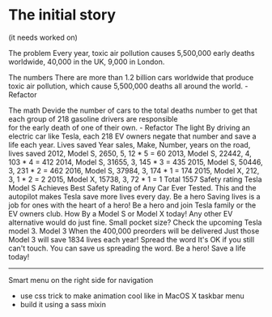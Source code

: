 # The initial story
(it needs worked on)

The problem
	Every year, toxic air pollution	causes 
	5,500,000 early deaths worldwide,
	40,000 in the UK, 9,000 in London.

The numbers
	There are more than 1.2 billion cars worldwide
	that produce toxic air pollution, which cause
	5,500,000 deaths all around the world.
	- Refactor

The math
	Devide the number of cars to the total deaths number
	to get that each group of 218 gasoline drivers are responsible	
	for the early death of one of their own.
	- Refactor
The light
	By driving an electric car like Tesla, 
	each 218 EV owners negate that number and 
	save a life each year.
Lives saved
	Year sales, Make, Number, years on the road, lives saved
	2012, Model S, 2650, 5, 12 * 5 = 60
	2013, Model S, 22442, 4, 103 * 4 = 412
	2014, Model S, 31655, 3, 145 * 3 = 435
	2015, Model S, 50446, 3, 231 * 2 = 462
	2016, Model S, 37984, 3, 174 * 1 = 174
	2015, Model X, 212, 3, 1 * 2 = 2
	2015, Model X, 15738, 3, 72 * 1 = 1
	Total 1557
Safety rating
	Tesla Model S Achieves Best Safety Rating 
	of Any Car Ever Tested.
	This and the autopilot makes 
	Tesla save more lives every day.
Be a hero
	Saving lives is a job for ones with the heart of a hero!
	Be a hero and join Tesla family or the EV owners club.
How
	By a Model S or Model X today!
	Any other EV alternative would do just fine.
	Small pocket size? Check the upcoming Tesla model 3.
Model 3
	When the 400,000 preorders will be delivered
	Just those Model 3 will save 
	1834 lives each year!
Spread the word
	It's OK if you still can't touch.
	You can save us spreading the word.
	Be a hero! Save a life today!

*******************************************
Smart menu on the right side for navigation
- use css trick to make animation cool like in MacOS X taskbar menu
- build it using a sass mixin